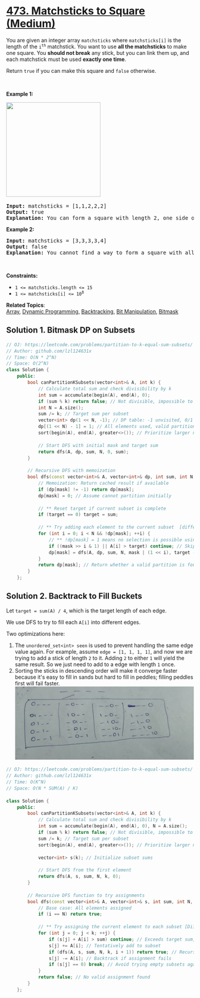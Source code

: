 # [473. Matchsticks to Square (Medium)](https://leetcode.com/problems/matchsticks-to-square/)

<p>You are given an integer array <code>matchsticks</code> where <code>matchsticks[i]</code> is the length of the <code>i<sup>th</sup></code> matchstick. You want to use <strong>all the matchsticks</strong> to make one square. You <strong>should not break</strong> any stick, but you can link them up, and each matchstick must be used <strong>exactly one time</strong>.</p>

<p>Return <code>true</code> if you can make this square and <code>false</code> otherwise.</p>

<p>&nbsp;</p>
<p><strong>Example 1:</strong></p>
<img alt="" src="https://assets.leetcode.com/uploads/2021/04/09/matchsticks1-grid.jpg" style="width: 253px; height: 253px;">
<pre><strong>Input:</strong> matchsticks = [1,1,2,2,2]
<strong>Output:</strong> true
<strong>Explanation:</strong> You can form a square with length 2, one side of the square came two sticks with length 1.
</pre>

<p><strong>Example 2:</strong></p>

<pre><strong>Input:</strong> matchsticks = [3,3,3,3,4]
<strong>Output:</strong> false
<strong>Explanation:</strong> You cannot find a way to form a square with all the matchsticks.
</pre>

<p>&nbsp;</p>
<p><strong>Constraints:</strong></p>

<ul>
	<li><code>1 &lt;= matchsticks.length &lt;= 15</code></li>
	<li><code>1 &lt;= matchsticks[i] &lt;= 10<sup>8</sup></code></li>
</ul>


**Related Topics**:  
[Array](https://leetcode.com/tag/array/), [Dynamic Programming](https://leetcode.com/tag/dynamic-programming/), [Backtracking](https://leetcode.com/tag/backtracking/), [Bit Manipulation](https://leetcode.com/tag/bit-manipulation/), [Bitmask](https://leetcode.com/tag/bitmask/)

## Solution 1. Bitmask DP on Subsets

```cpp
// OJ: https://leetcode.com/problems/partition-to-k-equal-sum-subsets/
// Author: github.com/lzl124631x
// Time: O(N * 2^N)
// Space: O(2^N)
class Solution {
    public:
        bool canPartitionKSubsets(vector<int>& A, int k) {
            // Calculate total sum and check divisibility by k
            int sum = accumulate(begin(A), end(A), 0);
            if (sum % k) return false; // Not divisible, impossible to partition
            int N = A.size();
            sum /= k; // Target sum per subset
            vector<int> dp(1 << N, -1); // DP table: -1 unvisited, 0/1 visited
            dp[(1 << N) - 1] = 1; // All elements used, valid partition
            sort(begin(A), end(A), greater<>()); // Prioritize larger numbers
    
            // Start DFS with initial mask and target sum
            return dfs(A, dp, sum, N, 0, sum);
        }
    
        // Recursive DFS with memoization
        bool dfs(const vector<int>& A, vector<int>& dp, int sum, int N, int mask, int target) {
            // Memoization: Return cached result if available
            if (dp[mask] != -1) return dp[mask];
            dp[mask] = 0; // Assume cannot partition initially
    
            // ** Reset target if current subset is complete
            if (target == 0) target = sum;
    
            // ** Try adding each element to the current subset  [different from the other approach]
            for (int i = 0; i < N && !dp[mask]; ++i) {      
                // ** !dp[mask] = 1 means no selection is possible using this type - For 2nd time, we can use the info from 1st time
                if ((mask >> i & 1) || A[i] > target) continue; // Skip used or too large elements
                dp[mask] = dfs(A, dp, sum, N, mask | (1 << i), target - A[i]);
            }
            return dp[mask]; // Return whether a valid partition is found
        }
    };
```

## Solution 2. Backtrack to Fill Buckets

Let `target = sum(A) / 4`, which is the target length of each edge.

We use DFS to try to fill each `A[i]` into different edges.

Two optimizations here:

1. The `unordered_set<int> seen` is used to prevent handling the same edge value again. For example, assume `edge = [1, 1, 1, 1]`, and now we are trying to add a stick of length `2` to it. Adding `2` to either `1` will yield the same result. So we just need to add to a edge with length `1` once.
1. Sorting the sticks in descending order will make it converge faster because it's easy to fill in sands but hard to fill in peddles; filling peddles first will fail faster.
![Alt text](698.jpeg)

```cpp
// OJ: https://leetcode.com/problems/partition-to-k-equal-sum-subsets/
// Author: github.com/lzl124631x
// Time: O(K^N)
// Space: O(N * SUM(A) / K)

class Solution {
    public:
        bool canPartitionKSubsets(vector<int>& A, int k) {
            // Calculate total sum and check divisibility by k
            int sum = accumulate(begin(A), end(A), 0), N = A.size();
            if (sum % k) return false; // Not divisible, impossible to partition
            sum /= k; // Target sum per subset
            sort(begin(A), end(A), greater<>()); // Prioritize larger numbers
    
            vector<int> s(k); // Initialize subset sums
    
            // Start DFS from the first element
            return dfs(A, s, sum, N, k, 0);
        }
    
        // Recursive DFS function to try assignments
        bool dfs(const vector<int>& A, vector<int>& s, int sum, int N, int k, int i) {
            // Base case: All elements assigned
            if (i == N) return true;
    
            // ** Try assigning the current element to each subset [Diiffernt in the next approach]
            for (int j = 0; j < k; ++j) {
                if (s[j] + A[i] > sum) continue; // Exceeds target sum, skip
                s[j] += A[i]; // Tentatively add to subset
                if (dfs(A, s, sum, N, k, i + 1)) return true; // Recursively try next elements
                s[j] -= A[i]; // Backtrack if assignment fails
                if (s[j] == 0) break; // Avoid trying empty subsets again
            }
            return false; // No valid assignment found
        }
    };
    


```
